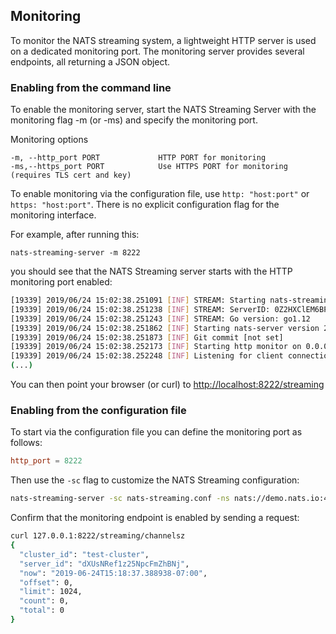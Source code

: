 ## Monitoring

To monitor the NATS streaming system, a lightweight HTTP server is used on a dedicated monitoring port. The monitoring server provides several endpoints, all returning a JSON object.

### Enabling from the command line

To enable the monitoring server, start the NATS Streaming Server with the monitoring flag -m (or -ms) and specify the monitoring port.

Monitoring options
```
-m, --http_port PORT             HTTP PORT for monitoring
-ms,--https_port PORT            Use HTTPS PORT for monitoring (requires TLS cert and key)
```
To enable monitoring via the configuration file, use `http: "host:port"` or `https: "host:port"`. There is no explicit configuration flag for the monitoring interface.

For example, after running this:

```
nats-streaming-server -m 8222
```
you should see that the NATS Streaming server starts with the HTTP monitoring port enabled:

```bash
[19339] 2019/06/24 15:02:38.251091 [INF] STREAM: Starting nats-streaming-server[test-cluster] version 0.15.1
[19339] 2019/06/24 15:02:38.251238 [INF] STREAM: ServerID: 0Z2HXClEM6BPsGaKcoHg5N
[19339] 2019/06/24 15:02:38.251243 [INF] STREAM: Go version: go1.12
[19339] 2019/06/24 15:02:38.251862 [INF] Starting nats-server version 2.0.0
[19339] 2019/06/24 15:02:38.251873 [INF] Git commit [not set]
[19339] 2019/06/24 15:02:38.252173 [INF] Starting http monitor on 0.0.0.0:8222
[19339] 2019/06/24 15:02:38.252248 [INF] Listening for client connections on 0.0.0.0:4222
(...)
```
You can then point your browser (or curl) to [http://localhost:8222/streaming](http://localhost:8222/streaming)

### Enabling from the configuration file

To start via the configuration file you can define the monitoring port as follows:

```conf
http_port = 8222
```

Then use the `-sc` flag to customize the NATS Streaming configuration:

```bash
nats-streaming-server -sc nats-streaming.conf -ns nats://demo.nats.io:4222 -SDV
```

Confirm that the monitoring endpoint is enabled by sending a request:

```bash
curl 127.0.0.1:8222/streaming/channelsz
{
  "cluster_id": "test-cluster",
  "server_id": "dXUsNRef1z25NpcFmZhBNj",
  "now": "2019-06-24T15:18:37.388938-07:00",
  "offset": 0,
  "limit": 1024,
  "count": 0,
  "total": 0
}
```

